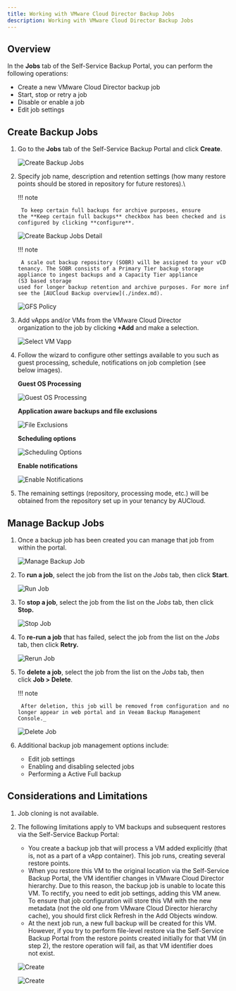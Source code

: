 ```yaml
---
title: Working with VMware Cloud Director Backup Jobs
description: Working with VMware Cloud Director Backup Jobs
---
```


## Overview

In the **Jobs** tab of the Self-Service Backup Portal, you can perform the following operations:

- Create a new VMware Cloud Director backup job
- Start, stop or retry a job
- Disable or enable a job
- Edit job settings

## Create Backup Jobs

1. Go to the **Jobs** tab of the Self-Service Backup Portal and click **Create**.

    ![Create Backup Jobs](./assets/create_backup_jobs.png)

1. Specify job name, description and retention settings (how many restore points should be stored in repository for future restores).\\

    !!! note

        To keep certain full backups for archive purposes, ensure the **Keep certain full backups** checkbox has been checked and is configured by clicking **configure**.

    ![Create Backup Jobs Detail](./assets/create_backup_jobs_detail.png)

    !!! note

        A scale out backup repository (SOBR) will be assigned to your vCD tenancy. The SOBR consists of a Primary Tier backup storage appliance to ingest backups and a Capacity Tier appliance (S3 based storage used for longer backup retention and archive purposes. For more information please see the [AUCloud Backup overview](./index.md).

    ![GFS Policy](./assets/gfs_retention_policy.png)

2. Add vApps and/or VMs from the VMware Cloud Director organization to the job by clicking **+Add** and make a selection.

    ![Select VM Vapp](./assets/backup_vm_vapp.png)

3. Follow the wizard to configure other settings available to you such as guest processing, schedule, notifications on job completion (see below images).

    **Guest OS Processing**

    ![Guest OS Processing](./assets/guest_os_processing.png)

    **Application aware backups and file exclusions**

    ![File Exclusions](./assets/file_exclusions.png)

    **Scheduling options**

    ![Scheduling Options](./assets/scheduling_options.png)

    **Enable notifications**

    ![Enable Notifications](./assets/enable_notifications.png)

4. The remaining settings (repository, processing mode, etc.) will be obtained from the repository set up in your tenancy by AUCloud.

## Manage Backup Jobs

1. Once a backup job has been created you can manage that job from within the portal.

    ![Manage Backup Job](./assets/manage_backup_job.png)

1. To **run a job**, select the job from the list on the _Jobs_ tab, then click **Start**.

    ![Run Job](./assets/run_a_job.png)

1. To **stop a job**, select the job from the list on the _Jobs_ tab, then click **Stop.**

    ![Stop Job](./assets/stop_a_job.png)

1. To **re-run a job** that has failed, select the job from the list on the _Jobs_ tab, then click **Retry.**

    ![Rerun Job](./assets/rerun_job.png)

1. To **delete a job**, select the job from the list on the _Jobs_ tab, then click **Job > Delete**.

    !!! note

        After deletion, this job will be removed from configuration and no longer appear in web portal and in Veeam Backup Management Console._

    ![Delete Job](./assets/delete_a_job.png)

1. Additional backup job management options include:

    - Edit job settings
    - Enabling and disabling selected jobs
    - Performing a Active Full backup

## Considerations and Limitations

1. Job cloning is not available.

1. The following limitations apply to VM backups and subsequent restores via the Self-Service Backup Portal:

    - You create a backup job that will process a VM added explicitly (that is, not as a part of a vApp container). This job runs, creating several restore points.
    - When you restore this VM to the original location via the Self-Service Backup Portal, the VM identifier changes in VMware Cloud Director hierarchy. Due to this reason, the backup job is unable to locate this VM. To rectify, you need to edit job settings, adding this VM anew. To ensure that job configuration will store this VM with the new metadata (not the old one from VMware Cloud Director hierarchy cache), you should first click Refresh in the Add Objects window.
    - At the next job run, a new full backup will be created for this VM. However, if you try to perform file-level restore via the Self-Service Backup Portal from the restore points created initially for that VM (in step 2), the restore operation will fail, as that VM identifier does not exist.

    ![Create](./assets/create_2.png)

    ![Create](./assets/create_3.png)